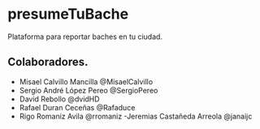 # presumeTuBache
Plataforma para reportar baches en tu ciudad.

## Colaboradores.
- Misael Calvillo Mancilla @MisaelCalvillo
- Sergio André López Pereo @SergioPereo
- David Rebollo @dvidHD
- Rafael Duran Ceceñas @Rafaduce
- Rigo Romaniz Avila @rromaniz
-Jeremias Castañeda Arreola @janaijc

